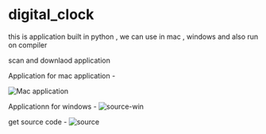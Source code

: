 # digital_clock
this is application built in python , we can use in mac , windows and also run on compiler

scan and downlaod application

Application for mac application - 

![Mac application](https://github.com/user-attachments/assets/d1044714-ca28-4c91-b0a9-1a686fda0140)



Applicationn for windows - 
![source-win](https://github.com/user-attachments/assets/3a3318cf-1891-4401-ae05-0935b0f68189)




get source code - 
![source](https://github.com/user-attachments/assets/e9a51872-9a3b-4898-9a96-d08fb8f39d51)

